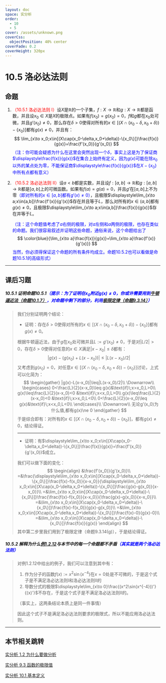 ```yaml
---
layout: doc
space: 实分析
order:
  - 10
  - 5
cover: /assets/unknown.png
coverCss:
  objectPosition: 40% center
coverFade: 0.2
coverHeight: 320px
---
```

# 10.5 洛必达法则

## 命题

1. <span style='color:red'>（10.5.1 洛必达法则 I）</span>设$X$是$\mathbb R$的一个子集，$f:X\to\mathbb R$和$g:X\to\mathbb R$都是函数，并且设$x_0\in X$是$X$的极限点。如果有$f(x_0)=g(x_0)=0$，$f$和$g$都在$x_0$处可微，并且$g'(x_0)\ne 0$，那么存在$\delta>0$使得对所有的$x\in[(X\cap(x_0-\delta,x_0+\delta))-\{x_0\}]$都有$g(x)\ne 0$，并且有：
   $$
   \lim_{x\to x_0;x\in[(X\cap(x_0-\delta,x_0+\delta))-\{x_0\}]}\frac{f(x)}{g(x)}=\frac{f'(x_0)}{g'(x_0)}
   $$
   <span style='color:blue'>（注：你可能会疑惑为什么在这里会突然出现一个$\delta$，事实上这是为了保证商$\displaystyle\frac{f(x)}{g(x)}$在集合上始终有定义，因为$g(x)$可能在除$x_0$以外的某点处为零，不能保证商$\displaystyle\frac{f(x)}{g(x)}$在$X-\{x_0\}$中所有点都有意义）</span>

2. <span style='color:red'>（10.5.2 洛必达法则 II）</span>设$a<b$都是实数，并且设$f:[a,b]\to\mathbb R$和$g:[a,b]\to\mathbb R$都是$[a,b]$上的可微函数。如果有$f(a)=g(a)=0$，并且$g'$在$[a,b]$上不为零<span style='color:blue'>（即对所有的$x\in[a,b]$都有$g'(x)\ne 0$）</span>，且极限$\displaystyle\lim_{x\to a;x\in(a,b]}\frac{f'(x)}{g'(x)}$存在并且等于$L$，那么对所有的$x\in(a,b]$都有$g(x)\ne 0$，且极限$\displaystyle\lim_{x\to a;x\in(a,b]}\frac{f(x)}{g(x)}$存在并等于$L$。

   <span style='color:blue'>（注：这个命题值考虑了$a$右侧的极限，对$a$左侧和$a$两侧的极限，也存在类似的命题。我们很容易叙述并证明这些命题，通俗来说，这个命题给出了</span>
   $$
   \color{blue}{\lim_{x\to a}\frac{f(x)}{g(x)}=\lim_{x\to a}\frac{f'(x)}{g'(x)}}
   $$
   <span style='color:blue'>当然，你必须得保证这个命题的所有条件均成立。命题10.5.2也可以看做是命题10.5.1的高级形式）</span>

---

## 课后习题

##### 10.5.1 证明命题10.5.1<span style='color:blue'>（提示：为了证明在$x_0$附近$g(x)\ne 0$，你或许需要用到[牛顿逼近法（命题10.1.7）](../Chap10/Sec1.md)，对命题中剩下的部分，利用[极限定律（命题9.3.14）](../Chap9/Sec3.md)）</span>

> 我们分别证明两个结论：
>
> * 证明：存在$\delta>0$使得对所有的$x\in[(X\cap(x_0-\delta,x_0+\delta))-\{x_0\}]$都有$g(x)\ne 0$。
>
> 根据牛顿逼近法，由于$g$在$x_0$处可微并且$L:=g'(x_0)\ne 0$，于是对$|L/2|>0$，存在$\delta>0$使得对任意的$x\in X$满足$|x-x_0|\leq\delta$都有：
> $$
> |g(x)-(g(x_0)+L(x-x_0))|\leq|L(x-x_0)/2|
> $$
> 又考虑到$g(x_0)=0$，对任意$x\in[(X\cap(x_0-\delta,x_0+\delta))-\{x_0\}]$讨论，上式可以化简为：
> $$
> \begin{gather}
> |g(x)-L(x-x_0)|\leq|L(x-x_0)/2|\\
> \Downarrow\\
> \begin{cases}
> 0<\frac{L}{2}(x-x_0)\leq g(x)&\text{if}\;x>x_0,L>0\\
> g(x)\leq\frac{L}{2}(x-x_0)<0 &\text{if}\;x<x_0,L>0\\
> g(x)\leq\frac{L}{2}(x-x_0)<0 &\text{if}\;x>x_0,L<0\\
> 0<\frac{L}{2}(x-x_0)\leq g(x)&\text{if}\;x<x_0,L<0\\
> \end{cases}\\
> \Downarrow\\
> 无论g'(x_0)为什么值,都有g(x)\ne 0
> \end{gather}
> $$
> 于是综合即有：对所有的$x\in[(X\cap(x_0-\delta,x_0+\delta))-\{x_0\}]$，都有$g(x)\ne 0$，结论得证。
>
> ---
>
> * 证明：有$\displaystyle\lim_{x\to x_0;x\in[(X\cap(x_0-\delta,x_0+\delta))-\{x_0\}]}\frac{f(x)}{g(x)}=\frac{f'(x_0)}{g'(x_0)}$成立。
>
> 我们可以做下面的变化：
> $$
> \begin{align}
> &\frac{f'(x_0)}{g'(x_0)}\\
> =&\frac{\displaystyle\lim_{x\to x_0;x\in[(X\cap(x_0-\delta,x_0+\delta))-\{x_0\}]}\frac{f(x)-f(x_0)}{x-x_0}}{\displaystyle\lim_{x\to x_0;x\in[(X\cap(x_0-\delta,x_0+\delta))-\{x_0\}]}\frac{g(x)-g(x_0)}{x-x_0}}\\
> =&\lim_{x\to x_0;x\in[(X\cap(x_0-\delta,x_0+\delta))-\{x_0\}]}\frac{\frac{f(x)-f(x_0)}{x-x_0}}{\frac{g(x)-g(x_0)}{x-x_0}}\\
> =&\lim_{x\to x_0;x\in[(X\cap(x_0-\delta,x_0+\delta))-\{x_0\}]}\frac{f(x)-f(x_0)}{g(x)-g(x_0)}\\
> =&\lim_{x\to x_0;x\in[(X\cap(x_0-\delta,x_0+\delta))-\{x_0\}]}\frac{f(x)-0}{g(x)-0}\\
> =&\lim_{x\to x_0;x\in[(X\cap(x_0-\delta,x_0+\delta))-\{x_0\}]}\frac{f(x)}{g(x)}
> \end{align}
> $$
> 其中第二步里我们用到了极限定律（命题9.3.14(g)），于是结论得证。

##### 10.5.2 解释为什么[例1.2.12](../Chap1/Sec2.md)与本节中的每一个命题都不矛盾<span style='color:blue'>（其实就是两个洛必达法则）</span>

> 对例1.2.12中给出的例子，我们可以注意到其中有：
>
> 1. 作为分子的函数$f(x):=x^2\sin(x^{-4})$在$x=0$处是不可微的，于是这个式子是不满足洛必达法则I和洛必达法则II的
> 2. 导数分式的极限$\displaystyle\lim_{x\to 0}\frac{(x^2\sin(x^{-4}))'}{(x)'}$不存在，于是这个式子是不满足洛必达法则II的。
>
> （事实上，这两条结论本质上是同一件事情）
>
> 因此这个式子不是满足洛必达法则要求的极限式，所以不能应用洛必达法则。

---

## 本节相关跳转

[实分析 1.2 为什么要做分析](../Chap1/Sec2.md)

[实分析 9.3 函数的极限值](../Chap9/Sec3.md)

[实分析 10.1 基本定义](../Chap10/Sec1.md)
